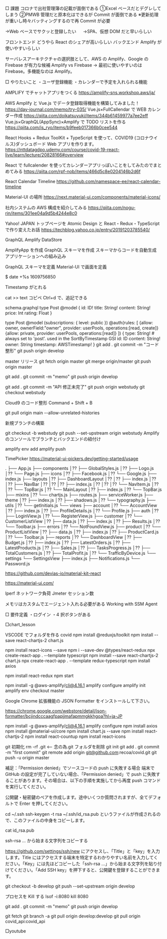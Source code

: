 □ 課題
コロナで出社管理簿の記載が面倒である
①Excel ベースだとデグレしてしまう
②PMWB 管理だと原本化はできるが Commit が面倒である
※更新処理が重いし時々バッティングするので再 Commit が必要

→Web ベースでサクッと登録したい
　 →SPA、仮想 DOM だと早いらしい

フロントエンド
どうやら React のシェアが高いらしい
バックエンド
Amplify が使いやすいらしい

サーバレスアーキテクチャの選択肢として、AWS の Amplify、Google の Firebase が有力な候補
Amplify vs Firebase
→ 最初に使いやすいのは Firebase。多機能なのは Amplify。

□ やりたいこと
・ユーザ登録機能
・カレンダーで予定を入れられる機能

AMPLIFY でチャットアプリをつくる
https://amplify-sns.workshop.aws/ja/

AWS Amplify と Vue.js でデータ登録取得機能を構築してみました！
https://day-journal.com/memo/try-035/
Vue.js×FullCallendar で WEB カレンダー作成
https://qiita.com/doikatsuyuki/items/344b61459977a7ee2eff
Vue.js×GraphQL(AppSync)×Amplify で TODO リストを作る
https://qiita.com/is_ryo/items/b9feeb017366b0cee544

React Hooks + Redux ToolKit + TypeScript を使って、COVID19 (コロナウイルス)ダッシュボード Web アプリを作ります。
https://nttdatagdpo.udemy.com/course/covid-19-react-live/learn/lecture/20828166#overview

React で fullcalender を使ってカレンダーアプリっぽいことをしてみたのでまとめてみる
https://qiita.com/rpf-nob/items/466d5c8e0204146b2d6f

React Calendar Timeline
https://github.com/namespace-ee/react-calendar-timeline

Material-UI の場所
https://next.material-ui.com/components/material-icons/

社内システムの AWS 構成を紹介してみる
https://qiita.com/nogu-rin/items/301ee04a9d5b4244e8c0

Yahoo! JAPAN トップページを Atomic Design と React・Redux・TypeScript で作り変えたお話
https://techblog.yahoo.co.jp/entry/20191203785540/

GraphQL
Amplify DataStore

AmplifyApp を作成
GraphQL スキーマを作成
スキーマからコードを自動生成
アプリケーションへの組み込み

GraphQL スキーマを定義
Material-UI で画面を定義

$ date +%s
1609756850

Timestamp がとれる

cat >> text
コピペ
Ctrl+d
で、追記できる

schema.graphql
type Post @model {
id: ID!
title: String!
content: String!
price: Int
rating: Float
}

type Post
@model (subscriptions: { level: public })
@auth(rules: [
{allow: owner, ownerField:"owner", provider: userPools, operations:[read, create]}
{allow: private, provider: userPools, operations:[read]}
])
{
type: String! # always set to 'post'. used in the SortByTimestamp GSI
id: ID
content: String!
owner: String
timestamp: AWSTimestamp!
}
git add .
git commit -m "コード整形"
git push origin develop

master リリース
git fetch origin master
git merge origin/master
git push origin master

git add .
git commit -m "memo"
git push origin develop

git add .
git commit -m "API 修正未完了"
git push origin webstudy
git checkout webstudy

Cloud9 のコード整形
Command + Shift + B

git pull origin main --allow-unrelated-histories

新規ブランチの構築

git checkout -b webstudy
git push --set-upstream origin webstudy
Amplify のコンソールでブランチとバックエンドの紐付け

amplify env add
amplify push

TimePicker
https://material-ui-pickers.dev/getting-started/usage

.
├── App.js
├── components
│?? ├── GlobalStyles.js
│?? ├── Logo.js
│?? └── Page.js
├── icons
│?? ├── Facebook.js
│?? └── Google.js
├── index.js
├── layouts
│?? ├── DashboardLayout
│?? │?? ├── index.js
│?? │?? ├── NavBar
│?? │?? │?? ├── index.js
│?? │?? │?? └── NavItem.js
│?? │?? └── TopBar.js
│?? └── MainLayout
│?? ├── index.js
│?? └── TopBar.js
├── mixins
│?? └── chartjs.js
├── routes.js
├── serviceWorker.js
├── theme
│?? ├── index.js
│?? ├── shadows.js
│?? └── typography.js
├── utils
│?? └── getInitials.js
└── views
├── account
│?? └── AccountView
│?? ├── index.js
│?? ├── ProfileDetails.js
│?? └── Profile.js
├── auth
│?? ├── LoginView.js
│?? └── RegisterView.js
├── customer
│?? └── CustomerListView
│?? ├── data.js
│?? ├── index.js
│?? ├── Results.js
│?? └── Toolbar.js
├── errors
│?? └── NotFoundView.js
├── product
│?? └── ProductListView
│?? ├── data.js
│?? ├── index.js
│?? ├── ProductCard.js
│?? └── Toolbar.js
├── reports
│?? └── DashboardView
│?? ├── Budget.js
│?? ├── index.js
│?? ├── LatestOrders.js
│?? ├── LatestProducts.js
│?? ├── Sales.js
│?? ├── TasksProgress.js
│?? ├── TotalCustomers.js
│?? ├── TotalProfit.js
│?? └── TrafficByDevice.js
└── settings
└── SettingsView
├── index.js
├── Notifications.js
└── Password.js

https://github.com/devias-io/material-kit-react

https://material-ui.com/

Iperf
ネットワーク負荷
Jmeter
セッション数

メモリはカスタムでエージェント入れる必要がある
Working with SSM Agent

□ 要件定義
・ログイン
・4 択ボタンがある

□chart_lesson

VSCODE でフォルダを作る
covid
npm install @reduxjs/toolkit
npm install --save react-chartjs-2 chart.js

npm install react-icons --save
npm i --save-dev @types/react-redux
npx create-react-app . --template typescript
npm install --save react-chartjs-2 chart.js
npx create-react-app . --template redux-typescript
npm install axios

npm install react-redux
npm start

npm install -g @aws-amplify/cli@4.16.1
amplify configure
amplify init
amplify env checkout master

Google Chrome 拡張機能の JSON Formatter をインストールして下さい。

https://chrome.google.com/webstore/detail/json-formatter/bcjindcccaagfpapjjmafapmmgkkhgoa?hl=ja-JP

npm install -g @aws-amplify/cli@4.16.1
amplify configure
npm install axios
npm install @material-ui/core
npm install chart.js --save
npm install react-chartjs-2
npm install react-countup
npm install react-icons

git 初期化
rm -rf .git <-- 念の為.git フォルダを削除
git init
git add .
git commit -m "first commit"
git remote add origin git@github.com:recoa/covid.git
git push -u origin master

補足：「Permission denied」でソースコードの push に失敗する場合
端末で GitHub の設定が完了していない場合、「Permission denied」で push に失敗することがあります。その場合は、以下の手順を実施してから再度 push コマンドを実行してください。

公開鍵・秘密鍵のペアを作成します。途中いくつか質問されますが、全てデフォルトで Enter を押してください。

cd ~/.ssh
ssh-keygen -t rsa
~/.ssh/id_rsa.pub というファイルが作成されるので、このファイルの中身をコピーします。

cat id_rsa.pub

ssh-rsa ... から始まる文字列をコピーする

https://github.com/settings/ssh/new にアクセスし、「Title」と「key」を入力します。Title にはアクセスする端末を特定するわかりやすい名前を入力してください。「Key」には先ほどコピーした「ssh-rsa …」から始まる文字列を貼り付けてください。「Add SSH key」を押下すると、公開鍵を登録することができます。

git checkout -b develop
git push --set-upstream origin develop

プロセスを Kill する
lsof -i:8080
kill 8080

git add .
git commit -m "memo"
git push origin develop

git fetch
git branch -a
git pull origin develop:develop
git pull origin covid_api:covid_api

□youtube
